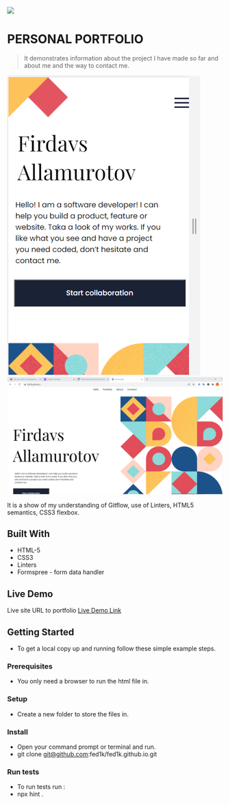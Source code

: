 ![](https://img.shields.io/badge/Microverse-blueviolet)

# PERSONAL PORTFOLIO

> It demonstrates information about the project I have made so far and about me and the way to contact me.

![screenshot](./images/Mobile-version.png)
![screenshot](./images/Desktop.png)

It is a show of my understanding of Gitflow, use of Linters, HTML5 semantics, CSS3 flexbox.

## Built With

- HTML-5
- CSS3
- Linters
- Formspree - form data handler

## Live Demo
Live site URL to portfolio
[Live Demo Link](https://fed1k.github.io/)


## Getting Started


- To get a local copy up and running follow these simple example steps.

### Prerequisites

- You only need a browser to run the html file in.

### Setup

- Create a new folder to store the files in.

### Install

- Open your command prompt or terminal and run.
- git clone git@github.com:fed1k/fed1k.github.io.git


### Run tests

- To run tests run :
- npx hint .
